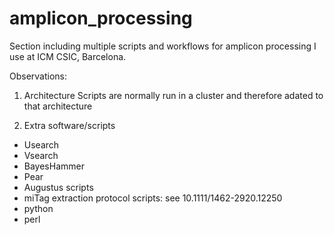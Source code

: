 # amplicon_processing

Section including multiple scripts and workflows for amplicon processing I use at ICM CSIC, Barcelona.



Observations:

1) Architecture
Scripts are normally run in a cluster and therefore adated to that architecture

2) Extra software/scripts
- Usearch 
- Vsearch
- BayesHammer
- Pear
- Augustus scripts
- miTag extraction protocol scripts: see 10.1111/1462-2920.12250
- python
- perl

